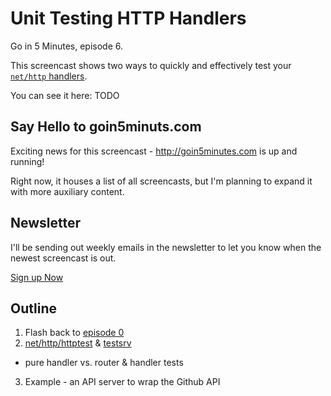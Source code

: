 # Unit Testing HTTP Handlers

Go in 5 Minutes, episode 6.

This screencast shows two ways to quickly and effectively test your [`net/http` handlers](https://godoc.org/net/http#Handler).

You can see it here: TODO

## Say Hello to goin5minuts.com

Exciting news for this screencast - http://goin5minutes.com is up and running!

Right now, it houses a list of all screencasts, but I'm planning to expand it with more auxiliary content.

## Newsletter

I'll be sending out weekly emails in the newsletter to let you know when the newest screencast is out.

[Sign up Now](http://www.goin5minutes.com/subscribe/index.html)

## Outline

1. Flash back to [episode 0](https://github.com/arschles/go-in-5-minutes/tree/master/episode0)
2. [net/http/httptest](https://godoc.org/net/http/httptest) & [testsrv](https://github.com/arschles/testsrv)
  - pure handler vs. router & handler tests
3. Example - an API server to wrap the Github API
